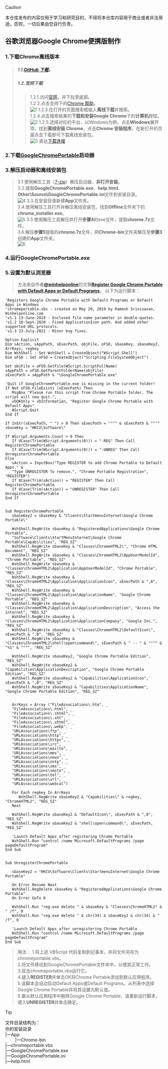 > [!CAUTION] 
> 本仓库发布的内容仅用于学习和研究目的，不得将本仓库内容用于商业或者非法用途。否则，一切后果由您自行负责。
## 谷歌浏览器Google Chrome便携版制作
### 1.下载Chrome离线版本
> ##### 1.1.[GitHub 下载](https://github.com/Bush2021/chrome_installer)。<br/>
> ##### 1.2.官网下载
> > 1.2.1.访问[官网](https://www.google.com/chrome/)，并下拉至底部。<br/>
> > 1.2.2.点击支持下的[Chrome 帮助](https://support.google.com/chrome/?hl=zh-CN&rd=3#topic=7438008)。<br/>
> > ![1](/assets/1.png)
> > 1.2.3.在打开的页面搜索框输入**离线下载**并搜索。<br/>
> > 1.2.4.点击搜索结果的**下载和安装Google Chrome**下的**计算机**按钮。<br/>
> > ![2](/assets/2.png)
> > 1.2.5.选择对应的平台，以Windows为例，点击**Windows**展开项，找到**离线安装 Chrome**，点击**Chrome 安装程序**，在新打开的页面点击下载即可下载离线安装包。<br/>
> > ![3](/assets/3.png)
> > 直达[下载连接](https://www.google.com/intl/en/chrome/next-steps.html?standalone=1&statcb=1&installdataindex=empty&defaultbrowser=0)

### 2.下载[GoogleChromePortable](https://portableapps.com/apps/internet/google_chrome_portable)启动器
### 3.解压启动器和离线安装包
> 3.1.使用解压工具（[7-zip](https://www.7-zip.org/)）解压启动器，**非打开安装**。<br/>
> 3.2.提取**GoogleChromePortable.exe**、**help.html**、**Other\Source\GoogleChromePortable.ini**文件到安装目录。<br/>
> ![4](/assets/4.png)
> 3.3.在安装目录新建**App**文件夹。<br/>
> 3.4.使用解压工具打开并解压离线安装包，找到**Offline**文件夹下的**chrome_installer.exe**。<br/>
> ![5](/assets/5.png)
> 3.5.使用解压工具解压并打开**步骤4**的exe文件，提取**chrome.7z**文件。<br/>
> 3.6.解压**步骤5**提取的**chrome.7z**文件，把**Chrome-bin**文件夹解压至**步骤3**创建的**App**文件夹。<br/>
> ![6](/assets/6.png)

### 4.运行**GoogleChromePortable.exe**
### 5.设置为默认浏览器
> 方法来自作者[**@winhelponline**](https://github.com/winhelponline)的文章[**Register Google Chrome Portable with Default Apps or Default Programs**](https://www.winhelponline.com/blog/register-google-chrome-portable-with-default-apps-or-default-programs/)。 以下为运行脚本：
```vbscript
'Registers Google Chrome Portable with Default Programs or Default Apps in Windows
'chromeportable.vbs - created on May 20, 2019 by Ramesh Srinivasan, Winhelponline.com
'v1.1 13-June-2019 - Enclosed file name parameter in double-quotes.
'v1.2 10-Sept-2020 - Fixed ApplicationIcon path. And added other supported URL protocols.
'v1.3 23-July-2022 - Minor bug fixes.

Option Explicit
Dim sAction, sAppPath, sExecPath, objFile, oFSO, sbaseKey, sbaseKey2, ArrKeys, regkey
Dim WshShell : Set WshShell = CreateObject("WScript.Shell") 
Dim oFS0 : Set oFSO = CreateObject("Scripting.FileSystemObject")

Set objFile = oFSO.GetFile(WScript.ScriptFullName)
sAppPath = oFSO.GetParentFolderName(objFile)
sExecPath = sAppPath & "\GoogleChromePortable.exe"

'Quit if GoogleChromePortable.exe is missing in the current folder!
If Not oFSO.FileExists (sExecPath) Then
   MsgBox "Please run this script from Chrome Portable folder. The script will now quit.", _
   vbOKOnly + vbInformation, "Register Google Chrome Portable with Default Apps"
   WScript.Quit
End If

If InStr(sExecPath, " ") > 0 Then sExecPath = """" & sExecPath & """"
sbaseKey = "HKCU\Software\"

If WScript.Arguments.Count > 0 Then
   If UCase(Trim(WScript.Arguments(0))) = "-REG" Then Call RegisterChromePortable
   If UCase(Trim(WScript.Arguments(0))) = "-UNREG" Then Call UnregisterChromePortable
Else
   sAction = InputBox("Type REGISTER to add Chrome Portable to Default Apps." & _
   "Type UNREGISTER To remove.", "Chrome Portable Registration", "REGISTER")
   If UCase(Trim(sAction)) = "REGISTER" Then Call RegisterChromePortable
   If UCase(Trim(sAction)) = "UNREGISTER" Then Call UnregisterChromePortable
End If


Sub RegisterChromePortable
   sbaseKey2 = sbaseKey & "Clients\StartmenuInternet\Google Chrome Portable\"
   
   WshShell.RegWrite sbaseKey & "RegisteredApplications\Google Chrome Portable", _
   "Software\Clients\StartMenuInternet\Google Chrome Portable\Capabilities", "REG_SZ"
   WshShell.RegWrite sbaseKey & "Classes\ChromeHTML2\", "Chrome HTML Document", "REG_SZ"
   WshShell.RegWrite sbaseKey & "Classes\ChromeHTML2\AppUserModelId", "Chrome Portable", "REG_SZ"
   WshShell.RegWrite sbaseKey & "Classes\ChromeHTML2\Application\AppUserModelId", "Chrome Portable", "REG_SZ"
   WshShell.RegWrite sbaseKey & "Classes\ChromeHTML2\Application\ApplicationIcon", sExecPath & ",0", "REG_SZ"
   WshShell.RegWrite sbaseKey & "Classes\ChromeHTML2\Application\ApplicationName", "Google Chrome Portable", "REG_SZ"
   WshShell.RegWrite sbaseKey & "Classes\ChromeHTML2\Application\ApplicationDescription", "Access the internet", "REG_SZ"
   WshShell.RegWrite sbaseKey & "Classes\ChromeHTML2\Application\ApplicationCompany", "Google Inc.", "REG_SZ"
   WshShell.RegWrite sbaseKey & "Classes\ChromeHTML2\DefaultIcon\", sExecPath & ",0", "REG_SZ"
   WshShell.RegWrite sbaseKey & "Classes\ChromeHTML2\shell\open\command\", sExecPath & " -- " & """" & "%1" & """", "REG_SZ"
   
   WshShell.RegWrite sbaseKey2, "Google Chrome Portable Edition", "REG_SZ"
   WshShell.RegWrite sbaseKey2 & "Capabilities\ApplicationDescription", "Google Chrome Portable Edition", "REG_SZ"
   WshShell.RegWrite sbaseKey2 & "Capabilities\ApplicationIcon", sExecPath & ",0", "REG_SZ"
   WshShell.RegWrite sbaseKey2 & "Capabilities\ApplicationName", "Google Chrome Portable Edition", "REG_SZ"   
   
   
   ArrKeys = Array ("FileAssociations\.htm", _
   "FileAssociations\.html", _
   "FileAssociations\.shtml", _
   "FileAssociations\.xht", _
   "FileAssociations\.xhtml", _
   "FileAssociations\.webp", _
   "URLAssociations\ftp", _
   "URLAssociations\http", _
   "URLAssociations\https", _
   "URLAssociations\irc", _
   "URLAssociations\mailto", _
   "URLAssociations\mms", _
   "URLAssociations\news", _
   "URLAssociations\nntp", _
   "URLAssociations\sms", _
   "URLAssociations\smsto", _
   "URLAssociations\tel", _
   "URLAssociations\url", _
   "URLAssociations\webcal")
   
   For Each regkey In ArrKeys
      WshShell.RegWrite sbaseKey2 & "Capabilities\" & regkey, "ChromeHTML2", "REG_SZ"
   Next
   
   WshShell.RegWrite sbaseKey2 & "DefaultIcon\", sExecPath & ",0", "REG_SZ"
   WshShell.RegWrite sbaseKey2 & "shell\open\command\", sExecPath, "REG_SZ"
   
   'Launch Default Apps after registering Chrome Portable   
   WshShell.Run "control /name Microsoft.DefaultPrograms /page pageDefaultProgram"  
End Sub


Sub UnregisterChromePortable
   
   sbaseKey2 = "HKCU\Software\Clients\StartmenuInternet\Google Chrome Portable"
   
   On Error Resume Next
   WshShell.RegDelete sbaseKey & "RegisteredApplications\Google Chrome Portable"
   On Error GoTo 0
   
   WshShell.Run "reg.exe delete " & sbaseKey & "Classes\ChromeHTML2" & " /f", 0
   WshShell.Run "reg.exe delete " & chr(34) & sbaseKey2 & chr(34) & " /f", 0
   
   'Launch Default Apps after unregistering Chrome Portable   
   WshShell.Run "control /name Microsoft.DefaultPrograms /page pageDefaultProgram"   
End Sub
```
> 用法：
> 1.将上述 VBScript 代码复制到记事本，并将文件另存为chromeportable.vbs。<br/>
> 2.将文件移动到GoogleChromePortable文件夹中，以便其正常工作。<br/>
> 3.双击chromeportable.vbs运行它。<br/>
> 4.键入**REGISTER**并单击OK将Chrome Portable添加到默认应用程序。<br/>
> 5.该脚本会自动启动Default Apps或Default Programs。从列表中选择Google Chrome Portable并将其设置为默认值。<br/>
> 6.要从默认应用程序中删除Google Chrome Portable，请重新运行脚本，键入**UNREGISTER**并单击确定。<br/>

> [!TIP] 
> 文件目录结构为：<br/>
> 你的安装目录 <br/>
> |—App <br/>
> &nbsp;&nbsp;&nbsp;&nbsp;&nbsp;&nbsp;&nbsp;&nbsp;|—Chrome-bin <br/>
> |—chromeportable.vbs <br/>
> |—GoogleChromePortable.exe <br/>
> |—GoogleChromePortable.ini <br/>
> |—help.html <br/>
